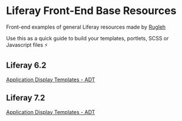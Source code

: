 # Liferay Front-End Base Resources 

Front-end examples of general Liferay resources made by [Rugleh](https://github.com/Rugleh/)

Use this as a quick guide to build your templates, portlets, SCSS or Javascript files ⚡

## Liferay 6.2 
[Application Display Templates - ADT](https://github.com/Rugleh/Liferay/blob/main/Liferay-6.2/ADT.vm)

## Liferay 7.2
[Application Display Templates - ADT](https://github.com/Rugleh/Liferay/blob/main/Liferay-7.2/ADT.ftl)
